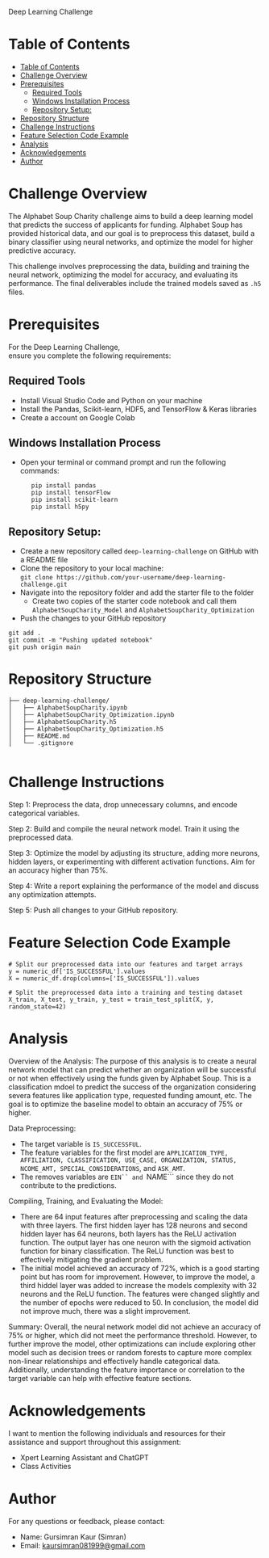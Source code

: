 Deep Learning Challenge 

# Table of Contents
- [Table of Contents](#table-of-contents)
- [Challenge Overview](#challenge-overview)
- [Prerequisites](#prerequisites)
  - [Required Tools](#required-tools)
  - [Windows Installation Process](#windows-installation-process)
  - [Repository Setup:](#repository-setup)
- [Repository Structure](#repository-structure)
- [Challenge Instructions](#challenge-instructions)
- [Feature Selection Code Example](#feature-selection-code-example)
- [Analysis](#analysis)
- [Acknowledgements](#acknowledgements)
- [Author](#author)


# Challenge Overview
The Alphabet Soup Charity challenge aims to build a deep learning model that predicts the success of applicants for funding. Alphabet Soup has provided historical data, and our goal is to preprocess this dataset, build a binary classifier using neural networks, and optimize the model for higher predictive accuracy.

This challenge involves preprocessing the data, building and training the neural network, optimizing the model for accuracy, and evaluating its performance. The final deliverables include the trained models saved as ```.h5``` files.


# Prerequisites

For the Deep Learning Challenge, ensure you complete the following requirements:

## Required Tools 
- Install Visual Studio Code and Python on your machine 
- Install the Pandas, Scikit-learn, HDF5, and TensorFlow & Keras libraries
- Create a account on Google Colab

## Windows Installation Process
- Open your terminal or command prompt and run the following commands:

  ``` 
     pip install pandas
     pip install tensorFlow 
     pip install scikit-learn
     pip install h5py
   ```

## Repository Setup:
  - Create a new repository called ```deep-learning-challenge``` on GitHub with a README file
  - Clone the repository to your local machine:   
  ```git clone https://github.com/your-username/deep-learning-challenge.git``` 
  - Navigate into the repository folder and add the starter file to the folder
    - Create two copies of the starter code notebook and call them ```AlphabetSoupCharity_Model``` and ```AlphabetSoupCharity_Optimization```
  - Push the changes to your GitHub repository

```
git add .
git commit -m "Pushing updated notebook"
git push origin main
```


# Repository Structure
```
├── deep-learning-challenge/
│   ├── AlphabetSoupCharity.ipynb
│   ├── AlphabetSoupCharity_Optimization.ipynb
│   ├── AlphabetSoupCharity.h5
│   ├── AlphabetSoupCharity_Optimization.h5
│   ├── README.md
│   └── .gitignore
               
```


# Challenge Instructions 

Step 1: Preprocess the data, drop unnecessary columns, and encode categorical variables.

Step 2: Build and compile the neural network model. Train it using the preprocessed data.

Step 3: Optimize the model by adjusting its structure, adding more neurons, hidden layers, or experimenting with different activation functions. Aim for an accuracy higher than 75%.

Step 4: Write a report explaining the performance of the model and discuss any optimization attempts.

Step 5: Push all changes to your GitHub repository.


# Feature Selection Code Example

```VS Code
# Split our preprocessed data into our features and target arrays
y = numeric_df['IS_SUCCESSFUL'].values
X = numeric_df.drop(columns=['IS_SUCCESSFUL']).values

# Split the preprocessed data into a training and testing dataset
X_train, X_test, y_train, y_test = train_test_split(X, y, random_state=42)
```


# Analysis

Overview of the Analysis:
  The purpose of this analysis is to create a neural network model that can predict whether an organization will be successful or not when effectively using the funds given by Alphabet Soup. This is a classification mdoel to predict the success of the organization considering severa features like application type, requested funding amount, etc. The goal is to optimize the baseline model to obtain an accuracy of 75% or higher.

Data Preprocessing:
- The target variable is ```IS_SUCCESSFUL```. 
- The feature variables for the first model are ```APPLICATION_TYPE, AFFILIATION, CLASSIFICATION, USE_CASE, ORGANIZATION, STATUS, NCOME_AMT, SPECIAL_CONSIDERATIONS```, and ```ASK_AMT```.
- The removes variables are ```EIN`` and ```NAME``` since they do not contribute to the predictions. 

Compiling, Training, and Evaluating the Model:
- There are 64 input features after preprocessing and scaling the data with three layers. The first hidden layer has 128 neurons and second hidden layer has 64 neurons, both layers has the ReLU activation function. The output layer has one neuron with the sigmoid activation function for binary classification. The ReLU function was best to effectively mitigating the gradient problem. 
- The initial model achieved an accuracy of 72%, which is a good starting point but has room for improvement. However, to improve the model, a third hiddel layer was added to increase the models complexity with 32 neurons and the ReLU function. The features were changed  slightly and the number of epochs were reduced to 50. In conclusion, the model did not improve much, there was a slight improvement. 

Summary:
Overall, the neural network model did not achieve an accuracy of 75% or higher, which did not meet the performance threshold. However, to further improve the model, other optimizations can include exploring other model such as decision trees or random forests to capture more complex non-linear relationships and effectively handle categorical data. Additionally, understanding the feature importance or correlation to the target variable can help with effective feature sections. 


# Acknowledgements

I want to mention the following individuals and resources for their assistance and support throughout this assignment: 
- Xpert Learning Assistant and ChatGPT
- Class Activities 


# Author

For any questions or feedback, please contact:
- Name: Gursimran Kaur (Simran)
- Email: kaursimran081999@gmail.com
